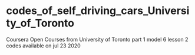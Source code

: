 # codes_of_self_driving_cars_University_of_Toronto
Coursera Open Courses from University of Toronto
part 1 model 6 lesson 2 codes available on jul 23 2020
